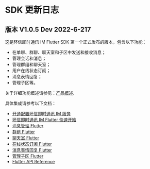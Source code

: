# SDK 更新日志

<Toc />

## 版本 V1.0.5 Dev 2022-6-217

这是环信即时通讯 IM Flutter SDK 第一个正式发布的版本，包含以下功能：

- 在单聊、群聊、聊天室和子区中发送和接收消息；
- 管理会话和消息；
- 管理群组和聊天室；
- 用户在线状态订阅；
- 消息表情回复；
- 管理子区等。

关于详细功能概述请参见：[产品概述](/product/introduction.html).

具体集成请参考以下文档：

- [开通配置环信即时通讯 IM 服务](/product/enable_and_configure_IM.html)
- [环信即时通讯 IM Flutter 快速开始](quickstart.html)
- [消息管理 Flutter](message_overview.html)
- [群组 Flutter](group_overview.html)
- [聊天室 Flutter](room_overview.html)
- [在线状态订阅 Flutter](presence.html)
- [消息表情回复 Flutter](reaction.html)
- [管理子区 Flutter](thread.html)
- [Flutter API Reference](https://sdkdocs.easemob.com/apidoc/flutter/index.html)